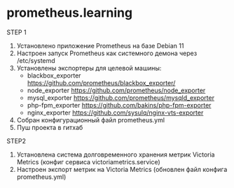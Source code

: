 # prometheus.learning
STEP 1
1. Установлено приложение Prometheus на базе Debian 11
2. Настроен запуск Prometheus как системного демона через /etc/systemd
3. Установлены экспортеры для целевой машины:
   * blackbox_exporter https://github.com/prometheus/blackbox_exporter/
   * node_exporter https://github.com/prometheus/node_exporter
   * mysql_exporter https://github.com/prometheus/mysqld_exporter
   * php-fpm_exporter https://github.com/bakins/php-fpm-exporter
   * nginx_exporter https://github.com/sysulq/nginx-vts-exporter
4. Собран конфигурационный файл prometheus.yml
5. Пуш проекта в гитхаб

STEP2
1. Установлена система долговременного хранения метрик Victoria Metrics (конфиг сервиса victoriametrics.service)
2. Настроен экспорт метрик на Victoria Metrics (обновлен файл конфига prometheus.yml)
